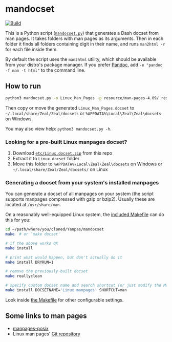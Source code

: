 # mandocset

[![Build](https://github.com/yukoff/mandocset/actions/workflows/build.yml/badge.svg)](https://github.com/yukoff/mandocset/actions/workflows/build.yml)

This is a Python script ([`mandocset.py`](mandocset.py)) that generates a Dash docset from man pages. It takes folders with man pages as its arguments. Then in each folder it finds all folders containing digit in their name, and runs `man2html -r` for each file inside them.

By default the script uses the `man2html` utility, which should be available from your distro's package manager. If you prefer [Pandoc][1], add `-e "pandoc -f man -t html"` to the command line.

## How to run

```bash
python3 mandocset.py -o Linux_Man_Pages -p resource/man-pages-4.09/ resource/man-pages-posix-2013-a/ -i etc/tux.png -I etc/tux@2x.png
```

Then copy or move the generated `Linux_Man_Pages.docset` to `~/.local/share/Zeal/Zeal/docsets` or `%APPDATA%\Local\Zeal\Zeal\docsets` on Windows.

You may also view help: `python3 mandocset.py -h`.

### Looking for a pre-built Linux manpages docset?

1. Download [`etc/Linux.docset.zip`](/blob/master/etc/Linux.docset.zip) from this repo
2. Extract it to `Linux.docset` folder
3. Move this folder to `%APPDATA%\Local\Zeal\Zeal\docsets` on Windows or `~/.local/share/Zeal/Zeal/docsets/` on Linux

### Generating a docset from your system's installed manpages

You can generate a docset of all manpages on your system (the script supports manpages compressed with gzip or bzip2). Usually these are located at `/usr/share/man`.

On a reasonably well-equipped Linux system, the [included Makefile](Makefile) can do this for you:

```bash
cd ~/path/where/you/cloned/Yanpas/mandocset
make  # or 'make docset'

# if the above works OK
make install

# print what would happen, but don't actually do it
make install DRYRUN=1

# remove the previously-built docset
make reallyclean

# specify custom docset name and search shortcut (or just modify the Makefile)
make install DOCSETNAME='Linux manpages' SHORTCUT=man
```

Look inside [the Makefile](Makefile) for other configurable settings.

## Some links to man pages

* [manpages-posix][2]
* Linux man pages' [Git repository][3]

[1]: https://pandoc.org
[2]: https://launchpad.net/ubuntu/+source/manpages-posix
[3]: https://www.kernel.org/doc/man-pages
